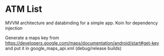 # ATM List
MVVM architecture and databinding for a simple app.
Koin for dependency injection

Generate a maps key from https://developers.google.com/maps/documentation/android/start#get-key
and put it in google_maps_api.xml (debug/release builds)
